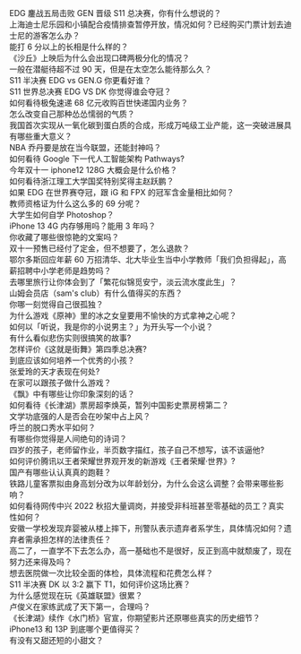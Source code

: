 EDG 鏖战五局击败 GEN 晋级 S11 总决赛，你有什么想说的？  
上海迪士尼乐园和小镇配合疫情排查暂停开放，情况如何？已经购买门票计划去迪士尼的游客怎么办？  
能打 6 分以上的长相是什么样的？  
《沙丘》上映后为什么会出现口碑两极分化的情况？  
一般在潜艇待超不过 90 天，但是在太空怎么能待那么久？  
S11 半决赛 EDG vs GEN.G 你更看好谁？  
S11 世界总决赛 EDG VS DK 你觉得谁会夺冠？  
如何看待极兔速递 68 亿元收购百世快递国内业务？  
怎么改变自己那种怂怂懦弱的气质？  
我国首次实现从一氧化碳到蛋白质的合成，形成万吨级工业产能，这一突破进展具有哪些重大意义？  
NBA 乔丹要是放在当今联盟，还能封神吗？  
如何看待 Google 下一代人工智能架构 Pathways?  
今年双十一 iphone12 128G 大概会是什么价格？  
如何看待浙江理工大学国奖特别奖得主赵跃鹏？  
如果 EDG 在世界赛夺冠，跟 iG 和 FPX 的冠军含金量相比如何？  
教师资格证为什么这么多的 69 分呢？  
大学生如何自学 Photoshop？  
iPhone 13 4G 内存够用吗？能用 3 年吗？  
你收藏了哪些很惊艳的文案吗？  
双十一预售已经付了定金，但不想要了，怎么退款？  
鄂尔多斯回应年薪 60 万招清华、北大毕业生当中小学教师「我们负担得起」，高薪招聘中小学老师是趋势吗？  
去哪里旅行让你体会到了「繁花似锦觅安宁，淡云流水度此生」？  
山姆会员店（sam's club）有什么值得买的东西？  
你哪一刻觉得自己很孤独？  
为什么游戏《原神》里的冰之女皇要用不愉快的方式拿神之心呢？  
如何以「听说，我是你的小说男主？」为开头写一个小说？  
有什么看似悲伤实则很搞笑的故事?  
怎样评价《这就是街舞》第四季总决赛?  
到底应该如何培养一个优秀的小孩？  
张爱玲的天才表现在何处?  
在家可以跟孩子做什么游戏？  
《飘》中有哪些让你印象深刻的话？  
如何看待《长津湖》票房超李焕英，暂列中国影史票房榜第二？  
文学功底强的人是否会在吵架中占上风？  
呼兰的脱口秀水平如何？  
有哪些你觉得是人间绝句的诗词？  
四岁的孩子，老师留作业，半页数字描红，孩子自己不想写，该不该逼他?  
如何评价腾讯以王者荣耀世界观开发的新游戏《王者荣耀·世界》?  
国产有哪些认认真真的跑鞋？  
铁路儿童客票拟由身高划分改为以年龄划分，为什么会这么调整？会带来哪些影响？  
如何看待网传中兴 2022 秋招大量调岗，并接受非科班甚至零基础的员工？真实性如何？  
安徽一学校发现弃婴被从楼上摔下，刑警队表示遗弃者系学生，具体情况如何？遗弃者需承担怎样的法律责任？  
高二了，一直学不下去怎么办，高一基础也不是很好，反正到高中就颓废了，现在努力还来得及吗？  
想去医院做一次比较全面的体检，具体流程和花费怎么样？  
S11 半决赛 DK 以 3:2 赢下 T1，如何评价这场比赛？  
为什么感觉现在玩《英雄联盟》很累？  
卢俊义在家练武成了天下第一，合理吗？  
《长津湖》续作《水门桥》官宣，你期望影片还原哪些真实的历史细节？  
iPhone13 和 13P 到底哪个更值得买？  
有没有又甜还短的小甜文？  
